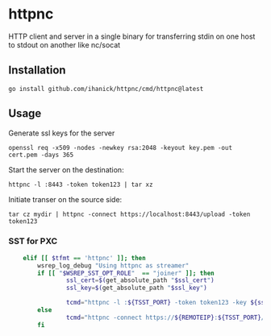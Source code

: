 # httpnc
HTTP client and server in a single binary for transferring stdin on one host to stdout on another like nc/socat

## Installation
```
go install github.com/ihanick/httpnc/cmd/httpnc@latest
```

## Usage

Generate ssl keys for the server
```
openssl req -x509 -nodes -newkey rsa:2048 -keyout key.pem -out cert.pem -days 365
```
Start the server on the destination:
```
httpnc -l :8443 -token token123 | tar xz
```
Initiate transer on the source side:
```
tar cz mydir | httpnc -connect https://localhost:8443/upload -token token123
```

### SST for PXC

```sh
    elif [[ $tfmt == 'httpnc' ]]; then
        wsrep_log_debug "Using httpnc as streamer"
        if [[ "$WSREP_SST_OPT_ROLE"  == "joiner" ]]; then
                ssl_cert=$(get_absolute_path "$ssl_cert")
                ssl_key=$(get_absolute_path "$ssl_key")

                tcmd="httpnc -l :${TSST_PORT} -token token123 -key ${ssl_key} -cert ${ssl_cert}"
        else
                tcmd="httpnc -connect https://${REMOTEIP}:${TSST_PORT}/upload  -token token123"
        fi
```
